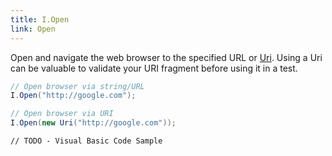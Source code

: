 ```yaml
---
title: I.Open
link: Open
---
```

Open and navigate the web browser to the specified URL or <a href="http://msdn.microsoft.com/en-us/library/system.uri(v=vs.110).aspx" target="_blank">Uri</a>. Using a Uri can be valuable to validate your URI fragment before using it in a test.

```csharp
// Open browser via string/URL
I.Open("http://google.com");

// Open browser via URI
I.Open(new Uri("http://google.com"));
```
```vbnet
// TODO - Visual Basic Code Sample
```